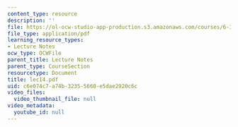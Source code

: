 ```yaml
---
content_type: resource
description: ''
file: https://ol-ocw-studio-app-production.s3.amazonaws.com/courses/6-336j-introduction-to-numerical-simulation-sma-5211-fall-2003/c6e074c7a74b32355668e5dae2920c6c_lec14.pdf
file_type: application/pdf
learning_resource_types:
- Lecture Notes
ocw_type: OCWFile
parent_title: Lecture Notes
parent_type: CourseSection
resourcetype: Document
title: lec14.pdf
uid: c6e074c7-a74b-3235-5668-e5dae2920c6c
video_files:
  video_thumbnail_file: null
video_metadata:
  youtube_id: null
---
```

